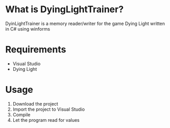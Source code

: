 # What is DyingLightTrainer?
DyinLightTrainer is a memory reader/writer for the game Dying Light written in C# using winforms
# Requirements
* Visual Studio
* Dying Light
# Usage
1. Download the project
2. Import the project to Visual Studio
3. Compile
4. Let the program read for values 
